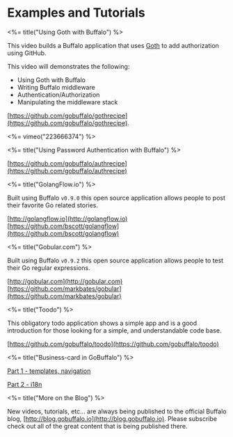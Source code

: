 # Examples and Tutorials

<%= title("Using Goth with Buffalo") %>

This video builds a Buffalo application that uses [Goth](https://github.com/markbates/goth) to add authorization using GitHub.

This video will demonstrates the following:

* Using Goth with Buffalo
* Writing Buffalo middleware
* Authentication/Authorization
* Manipulating the middleware stack

[https://github.com/gobuffalo/gothrecipe](https://github.com/gobuffalo/gothrecipe).

<%= vimeo("223666374") %>

<%= title("Using Password Authentication with Buffalo") %>

[https://github.com/gobuffalo/authrecipe](https://github.com/gobuffalo/authrecipe)

<%= title("GolangFlow.io") %>

Built using Buffalo `v0.9.0` this open source application allows people to post their favorite Go related stories.

[http://golangflow.io](http://golangflow.io)
[https://github.com/bscott/golangflow](https://github.com/bscott/golangflow)

<%= title("Gobular.com") %>

Built using Buffalo `v0.9.2` this open source application allows people to test their Go regular expressions.

[http://gobular.com](http://gobular.com)
[https://github.com/markbates/gobular](https://github.com/markbates/gobular)

<%= title("Toodo") %>

This obligatory todo application shows a simple app and is a good introduction for those looking for a simple, and understandable code base.

[https://github.com/gobuffalo/toodo](https://github.com/gobuffalo/toodo)

<%= title("Business-card in GoBuffalo") %>

[Part 1 - templates, navigation](http://mycodesmells.com/post/business-card-in-gobuffalo---part-1)

[Part 2 - i18n](http://mycodesmells.com/post/business-card-in-go-buffalo---part-2---i18n)

<%= title("More on the Blog") %>

New videos, tutorials, etc... are always being published to the official Buffalo blog, [http://blog.gobuffalo.io](http://blog.gobuffalo.io). Please subscribe check out all of the great content that is being published there.
